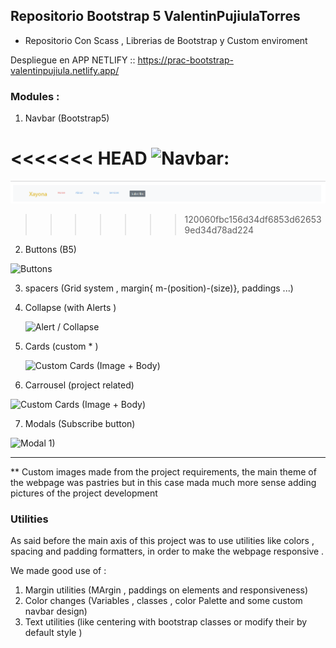 ## Repositorio Bootstrap 5 ValentinPujiulaTorres

- Repositorio Con Scass , Librerias de Bootstrap y Custom enviroment 

Despliegue en APP NETLIFY :: https://prac-bootstrap-valentinpujiula.netlify.app/


### Modules :

1. Navbar (Bootstrap5)

<<<<<<< HEAD
![Navbar:](https://github.com/Valentinpujiulatorres/Bootstrap5ValentinPujiula/blob/master/ProjectImages/navbar.png)
=======
![Navbar:](./ProjectImages/navbar.png)
>>>>>>> 120060fbc156d34df6853d626539ed34d78ad224

2. Buttons (B5)

![Buttons](https://github.com/Valentinpujiulatorres/Bootstrap5ValentinPujiula/blob/master/ProjectImages/button1.png)

3. spacers (Grid system , margin{ m-(position)-(size)}, paddings ...)
4. Collapse (with Alerts )

    ![Alert / Collapse ](https://github.com/Valentinpujiulatorres/Bootstrap5ValentinPujiula/blob/master/ProjectImages/alert1.png)


5. Cards (custom * )

    ![Custom Cards (Image + Body) ](https://github.com/Valentinpujiulatorres/Bootstrap5ValentinPujiula/blob/master/ProjectImages/card1.png)

6. Carrousel (project related)


![Custom Cards (Image + Body) ](https://github.com/Valentinpujiulatorres/Bootstrap5ValentinPujiula/blob/master/ProjectImages/Galaeria1.png)

7. Modals (Subscribe button)

![Modal 1) ](https://github.com/Valentinpujiulatorres/Bootstrap5ValentinPujiula/blob/master/ProjectImages/overlay1.png)


---
** Custom images made from the project requirements, the main theme of the webpage was pastries but in this case mada much more sense adding pictures of the project development

### Utilities 

As said before the main axis of this project was to use utilities like colors , spacing and padding formatters, in order to make the webpage responsive .

We made good use of :

1. Margin utilities (MArgin , paddings on elements and responsiveness)
2. Color changes (Variables , classes , color Palette and some custom navbar design)
3. Text utilities (like centering with bootstrap classes or modify their by default style )
